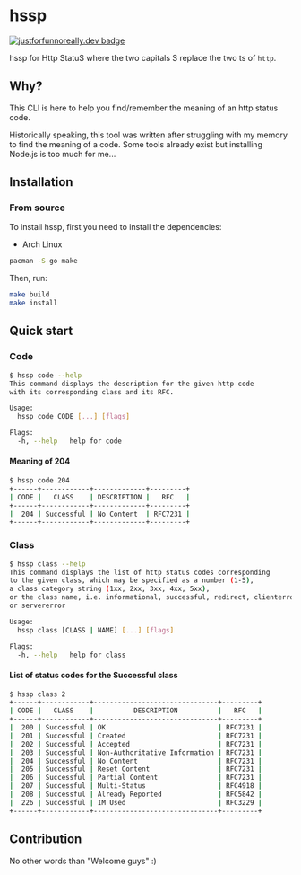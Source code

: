 # hssp

[![justforfunnoreally.dev badge](https://img.shields.io/badge/justforfunnoreally-dev-9ff)](https://justforfunnoreally.dev)

hssp for Http StatuS where the two capitals S replace the two ts of `http`.

## Why?
This CLI is here to help you find/remember the meaning of an http status code.

Historically speaking, this tool was written after struggling with my memory to find the meaning of a code.
Some tools already exist but installing Node.js is too much for me...

## Installation
### From source
To install hssp, first you need to install the dependencies:

* Arch Linux  
```bash
pacman -S go make
```

Then, run:
```bash
make build
make install
```

## Quick start
### Code
```bash
$ hssp code --help
This command displays the description for the given http code
with its corresponding class and its RFC.

Usage:
  hssp code CODE [...] [flags]

Flags:
  -h, --help   help for code
```
#### Meaning of 204
```bash
$ hssp code 204
+------+------------+-------------+---------+
| CODE |   CLASS    | DESCRIPTION |   RFC   |
+------+------------+-------------+---------+
|  204 | Successful | No Content  | RFC7231 |
+------+------------+-------------+---------+
```

### Class
```bash
$ hssp class --help
This command displays the list of http status codes corresponding
to the given class, which may be specified as a number (1-5),
a class category string (1xx, 2xx, 3xx, 4xx, 5xx),
or the class name, i.e. informational, successful, redirect, clienterror,
or servererror

Usage:
  hssp class [CLASS | NAME] [...] [flags]

Flags:
  -h, --help   help for class
```
#### List of status codes for the Successful class
```bash
$ hssp class 2
+------+------------+-------------------------------+---------+
| CODE |   CLASS    |          DESCRIPTION          |   RFC   |
+------+------------+-------------------------------+---------+
|  200 | Successful | OK                            | RFC7231 |
|  201 | Successful | Created                       | RFC7231 |
|  202 | Successful | Accepted                      | RFC7231 |
|  203 | Successful | Non-Authoritative Information | RFC7231 |
|  204 | Successful | No Content                    | RFC7231 |
|  205 | Successful | Reset Content                 | RFC7231 |
|  206 | Successful | Partial Content               | RFC7231 |
|  207 | Successful | Multi-Status                  | RFC4918 |
|  208 | Successful | Already Reported              | RFC5842 |
|  226 | Successful | IM Used                       | RFC3229 |
+------+------------+-------------------------------+---------+
```

## Contribution
No other words than "Welcome guys" :)
